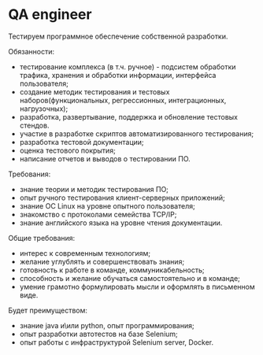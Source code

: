 QA engineer
===========

Тестируем программное обеспечение собственной разработки.

Обязанности:
  * тестирование комплекса (в т.ч. ручное) - подсистем обработки трафика, хранения и обработки информации, интерфейса пользователя;
  * создание методик тестирования и тестовых наборов(функциональных, регрессионных, интеграционных, нагрузочных);
  * разработка, развертывание, поддержка и обновление тестовых стендов.
  * участие в разработке скриптов автоматизированного тестирования;
  * разработка тестовой документации;
  * оценка тестового покрытия;
  * написание отчетов и выводов о тестировании ПО.

Требования:
  * знание теории и методик тестирования ПО;
  * опыт ручного тестирования клиент-серверных приложений;
  * знание ОС Linux на уровне опытного пользователя;
  * знакомство с протоколами семейства TCP/IP;
  * знание английского языка на уровне чтения документации.

Общие требования:
  * интерес к современным технологиям;
  * желание углублять и совершенствовать знания;
  * готовность к работе в команде, коммуникабельность;
  * способность и желание обучаться самостоятельно и в команде;
  * умение грамотно формулировать мысли и оформлять в письменном виде.

Будет преимуществом:
  * знание java и\или python, опыт программирования;
  * опыт разработки автотестов на базе Selenium;
  * опыт работы с инфраструктурой Selenium server, Docker.
